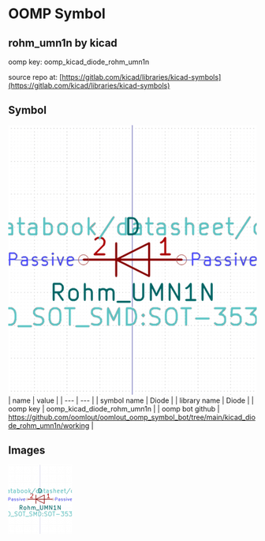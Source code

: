 # OOMP Symbol  
## rohm_umn1n  by kicad  
  
oomp key: oomp_kicad_diode_rohm_umn1n  
  
source repo at: [https://gitlab.com/kicad/libraries/kicad-symbols](https://gitlab.com/kicad/libraries/kicad-symbols)  
## Symbol  
  
[![working.png](working_600.png)](working.png)  
| name | value | 
| --- | --- | 
| symbol name | Diode | 
| library name | Diode | 
| oomp key | oomp_kicad_diode_rohm_umn1n | 
| oomp bot github | https://github.com/oomlout/oomlout_oomp_symbol_bot/tree/main/kicad_diode_rohm_umn1n/working | 
## Images  
  
[![working.png](working_140.png)](working.png)  
